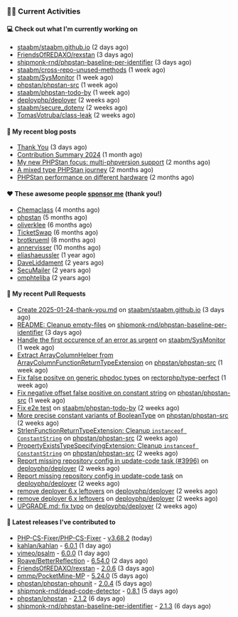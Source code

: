 ### 👨‍💻 Current Activities


#### 💻 Check out what I'm currently working on

- [staabm/staabm.github.io](https://github.com/staabm/staabm.github.io) (2 days ago)
- [FriendsOfREDAXO/rexstan](https://github.com/FriendsOfREDAXO/rexstan) (3 days ago)
- [shipmonk-rnd/phpstan-baseline-per-identifier](https://github.com/shipmonk-rnd/phpstan-baseline-per-identifier) (3 days ago)
- [staabm/cross-repo-unused-methods](https://github.com/staabm/cross-repo-unused-methods) (1 week ago)
- [staabm/SysMonitor](https://github.com/staabm/SysMonitor) (1 week ago)
- [phpstan/phpstan-src](https://github.com/phpstan/phpstan-src) (1 week ago)
- [staabm/phpstan-todo-by](https://github.com/staabm/phpstan-todo-by) (1 week ago)
- [deployphp/deployer](https://github.com/deployphp/deployer) (2 weeks ago)
- [staabm/secure_dotenv](https://github.com/staabm/secure_dotenv) (2 weeks ago)
- [TomasVotruba/class-leak](https://github.com/TomasVotruba/class-leak) (2 weeks ago)


#### 📜 My recent blog posts

- [Thank You](https://staabm.github.io/2025/01/24/thank-you.html) (3 days ago)
- [Contribution Summary 2024](https://staabm.github.io/2024/12/11/contribution-summary-2024.html) (1 month ago)
- [My new PHPStan focus: multi-phpversion support](https://staabm.github.io/2024/11/28/phpstan-php-version-in-scope.html) (2 months ago)
- [A mixed type PHPStan journey](https://staabm.github.io/2024/11/26/phpstan-mixed-types.html) (2 months ago)
- [PHPStan performance on different hardware](https://staabm.github.io/2024/11/17/phpstan-performance-on-different-hardware.html) (2 months ago)


#### ❤️ These awesome people [sponsor me](https://github.com/sponsors/staabm) (thank you!)

- [Chemaclass](https://github.com/Chemaclass) (4 months ago)
- [phpstan](https://github.com/phpstan) (5 months ago)
- [oliverklee](https://github.com/oliverklee) (6 months ago)
- [TicketSwap](https://github.com/TicketSwap) (6 months ago)
- [brotkrueml](https://github.com/brotkrueml) (8 months ago)
- [annervisser](https://github.com/annervisser) (10 months ago)
- [eliashaeussler](https://github.com/eliashaeussler) (1 year ago)
- [DaveLiddament](https://github.com/DaveLiddament) (2 years ago)
- [SecuMailer](https://github.com/SecuMailer) (2 years ago)
- [omphteliba](https://github.com/omphteliba) (2 years ago)


#### 🔨 My recent Pull Requests

- [Create 2025-01-24-thank-you.md](https://github.com/staabm/staabm.github.io/pull/129) on [staabm/staabm.github.io](https://github.com/staabm/staabm.github.io) (3 days ago)
- [README: Cleanup empty-files](https://github.com/shipmonk-rnd/phpstan-baseline-per-identifier/pull/34) on [shipmonk-rnd/phpstan-baseline-per-identifier](https://github.com/shipmonk-rnd/phpstan-baseline-per-identifier) (3 days ago)
- [Handle the first occurence of an error as urgent](https://github.com/staabm/SysMonitor/pull/28) on [staabm/SysMonitor](https://github.com/staabm/SysMonitor) (1 week ago)
- [Extract ArrayColumnHelper from ArrayColumnFunctionReturnTypeExtension](https://github.com/phpstan/phpstan-src/pull/3785) on [phpstan/phpstan-src](https://github.com/phpstan/phpstan-src) (1 week ago)
- [Fix false positve on generic phpdoc types](https://github.com/rectorphp/type-perfect/pull/61) on [rectorphp/type-perfect](https://github.com/rectorphp/type-perfect) (1 week ago)
- [Fix negative offset false positive on constant string](https://github.com/phpstan/phpstan-src/pull/3784) on [phpstan/phpstan-src](https://github.com/phpstan/phpstan-src) (1 week ago)
- [Fix e2e test](https://github.com/staabm/phpstan-todo-by/pull/133) on [staabm/phpstan-todo-by](https://github.com/staabm/phpstan-todo-by) (2 weeks ago)
- [More precise constant variants of BooleanType](https://github.com/phpstan/phpstan-src/pull/3781) on [phpstan/phpstan-src](https://github.com/phpstan/phpstan-src) (2 weeks ago)
- [StrlenFunctionReturnTypeExtension: Cleanup `instanceof ConstantString`](https://github.com/phpstan/phpstan-src/pull/3780) on [phpstan/phpstan-src](https://github.com/phpstan/phpstan-src) (2 weeks ago)
- [PropertyExistsTypeSpecifyingExtension: Cleanup `instanceof ConstantString`](https://github.com/phpstan/phpstan-src/pull/3779) on [phpstan/phpstan-src](https://github.com/phpstan/phpstan-src) (2 weeks ago)
- [Report missing repository config in update-code task (#3996)](https://github.com/deployphp/deployer/pull/3997) on [deployphp/deployer](https://github.com/deployphp/deployer) (2 weeks ago)
- [Report missing repository config in update-code task](https://github.com/deployphp/deployer/pull/3996) on [deployphp/deployer](https://github.com/deployphp/deployer) (2 weeks ago)
- [remove deployer 6.x leftovers](https://github.com/deployphp/deployer/pull/3995) on [deployphp/deployer](https://github.com/deployphp/deployer) (2 weeks ago)
- [remove deployer 6.x leftovers](https://github.com/deployphp/deployer/pull/3994) on [deployphp/deployer](https://github.com/deployphp/deployer) (2 weeks ago)
- [UPGRADE.md: fix typo](https://github.com/deployphp/deployer/pull/3992) on [deployphp/deployer](https://github.com/deployphp/deployer) (2 weeks ago)


#### 🔭 Latest releases I've contributed to

- [PHP-CS-Fixer/PHP-CS-Fixer](https://github.com/PHP-CS-Fixer/PHP-CS-Fixer) - [v3.68.2](https://github.com/PHP-CS-Fixer/PHP-CS-Fixer/releases/tag/v3.68.2) (today)
- [kahlan/kahlan](https://github.com/kahlan/kahlan) - [6.0.1](https://github.com/kahlan/kahlan/releases/tag/6.0.1) (1 day ago)
- [vimeo/psalm](https://github.com/vimeo/psalm) - [6.0.0](https://github.com/vimeo/psalm/releases/tag/6.0.0) (1 day ago)
- [Roave/BetterReflection](https://github.com/Roave/BetterReflection) - [6.54.0](https://github.com/Roave/BetterReflection/releases/tag/6.54.0) (2 days ago)
- [FriendsOfREDAXO/rexstan](https://github.com/FriendsOfREDAXO/rexstan) - [2.0.6](https://github.com/FriendsOfREDAXO/rexstan/releases/tag/2.0.6) (3 days ago)
- [pmmp/PocketMine-MP](https://github.com/pmmp/PocketMine-MP) - [5.24.0](https://github.com/pmmp/PocketMine-MP/releases/tag/5.24.0) (5 days ago)
- [phpstan/phpstan-phpunit](https://github.com/phpstan/phpstan-phpunit) - [2.0.4](https://github.com/phpstan/phpstan-phpunit/releases/tag/2.0.4) (5 days ago)
- [shipmonk-rnd/dead-code-detector](https://github.com/shipmonk-rnd/dead-code-detector) - [0.8.1](https://github.com/shipmonk-rnd/dead-code-detector/releases/tag/0.8.1) (5 days ago)
- [phpstan/phpstan](https://github.com/phpstan/phpstan) - [2.1.2](https://github.com/phpstan/phpstan/releases/tag/2.1.2) (6 days ago)
- [shipmonk-rnd/phpstan-baseline-per-identifier](https://github.com/shipmonk-rnd/phpstan-baseline-per-identifier) - [2.1.3](https://github.com/shipmonk-rnd/phpstan-baseline-per-identifier/releases/tag/2.1.3) (6 days ago)

